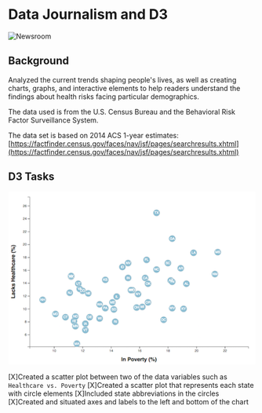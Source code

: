 # Data Journalism and D3

![Newsroom](https://media.giphy.com/media/v2xIous7mnEYg/giphy.gif)

## Background
Analyzed the current trends shaping people's lives, as well as creating charts, graphs, and interactive elements to help readers understand the findings about health risks facing particular demographics. 

The data used is from the U.S. Census Bureau and the Behavioral Risk Factor Surveillance System.

The data set is based on 2014 ACS 1-year estimates: [https://factfinder.census.gov/faces/nav/jsf/pages/searchresults.xhtml](https://factfinder.census.gov/faces/nav/jsf/pages/searchresults.xhtml)

## D3 Tasks

![4-scatter](Images/4-scatter.jpg)

[X]Created a scatter plot between two of the data variables such as `Healthcare vs. Poverty`
[X]Created a scatter plot that represents each state with circle elements 
[X]Included state abbreviations in the circles
[X]Created and situated axes and labels to the left and bottom of the chart

